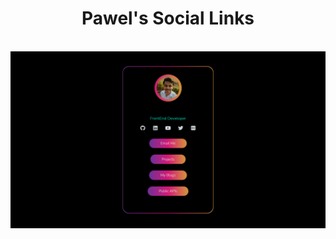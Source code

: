 <div align="center">

# Pawel's Social Links

<br>
<img src= "./assets/Screenshot.png">

</div><br>

